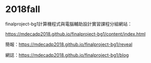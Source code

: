 # 2018fall
finalproject-bg1計算機程式與電腦輔助設計實習課程分組網站：

https://mdecadp2018.github.io/finalproject-bg1/content/index.html

簡報：https://mdecadp2018.github.io/finalproject-bg1/reveal

網誌：https://mdecadp2018.github.io/finalproject-bg1/blog
